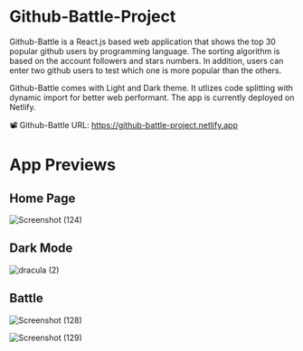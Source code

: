 # Github-Battle-Project

Github-Battle is a React.js based web application that shows the top 30 popular github users by programming language. The sorting algorithm is based on the account followers and stars numbers.
In addition, users can enter two github users to test which one is more popular than the others. 

Github-Battle comes with Light and Dark theme. It utlizes code splitting with dynamic import for better web performant. The app is currently deployed on Netlify. 

:film_projector: Github-Battle URL: https://github-battle-project.netlify.app

# App Previews

## Home Page
![Screenshot (124)](https://user-images.githubusercontent.com/71740368/139258786-d6261120-ca3f-4335-a26c-5c7c7c146709.png)

## Dark Mode
![dracula (2)](https://user-images.githubusercontent.com/71740368/139258874-07945919-3099-4ede-8b39-ddd79b1bc58d.png)


## Battle
![Screenshot (128)](https://user-images.githubusercontent.com/71740368/139258968-3a73f622-94b6-4e3d-8e93-12df2f88a37f.png)

![Screenshot (129)](https://user-images.githubusercontent.com/71740368/139259021-4387687e-c270-4619-94d0-db281f443ef7.png)

